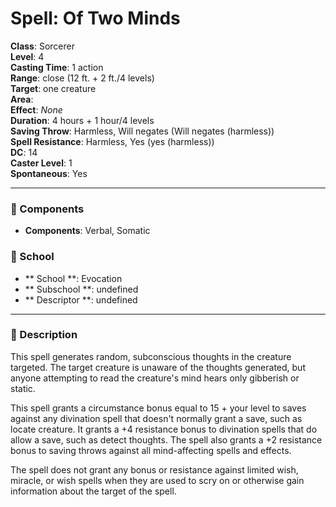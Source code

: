 
# Spell: Of Two Minds
**Class**: Sorcerer  
**Level**: 4  
**Casting Time**: 1 action  
**Range**: close (12 ft. + 2 ft./4 levels)  
**Target**: one creature  
**Area**:   
**Effect**: _None_  
**Duration**: 4 hours + 1 hour/4 levels  
**Saving Throw**: Harmless, Will negates (Will negates (harmless))  
**Spell Resistance**: Harmless, Yes (yes (harmless))  
**DC**: 14  
**Caster Level**: 1  
**Spontaneous**: Yes

---

### 🔮 Components
- **Components**: Verbal, Somatic

### 🏫 School
- ** School **: Evocation
- ** Subschool **: undefined
- ** Descriptor **: undefined
---

### 📜 Description
This spell generates random, subconscious thoughts in the creature targeted. The target creature is unaware of the thoughts generated, but anyone attempting to read the creature's mind hears only gibberish or static.

This spell grants a circumstance bonus equal to 15 + your level to saves against any divination spell that doesn't normally grant a save, such as locate creature. It grants a +4 resistance bonus to divination spells that do allow a save, such as detect thoughts. The spell also grants a +2 resistance bonus to saving throws against all mind-affecting spells and effects.

The spell does not grant any bonus or resistance against limited wish, miracle, or wish spells when they are used to scry on or otherwise gain information about the target of the spell.
